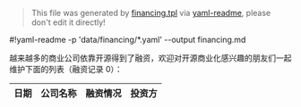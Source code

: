 > This file was generated by [financing.tpl](financing.tpl) via [yaml-readme](https://github.com/LinuxSuRen/yaml-readme), please don't edit it directly!

#!yaml-readme -p 'data/financing/*.yaml' --output financing.md

越来越多的商业公司依靠开源得到了融资，欢迎对开源商业化感兴趣的朋友们一起维护下面的列表（融资记录 0）：

| 日期  | 公司名称 | 融资情况 | 投资方 |
|---|---|---|---|
